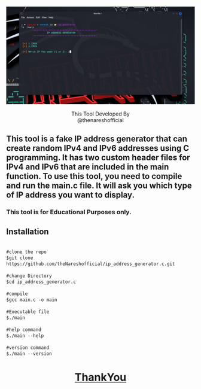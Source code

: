 <p align=center>

<img src='assets/img_1.png'>

<p align='center'>This Tool Developed By <br> <a herf="https://www.instagram.com/the_naresh_offcial/">@thenareshofficial</p>

## This tool is a fake IP address generator that can create random IPv4 and IPv6 addresses using C programming. It has two custom header files for IPv4 and IPv6 that are included in the main function. To use this tool, you need to compile and run the main.c file. It will ask you which type of IP address you want to display.

### This tool is for Educational Purposes only.


## Installation

```console

#clone the repo
$git clone https://github.com/theNareshofficial/ip_address_generator.c.git

#change Directory 
$cd ip_address_generator.c

#compile
$gcc main.c -o main

#Executable file
$./main

#help command
$./main --help

#version command
$./main --version

```


<h1 align='center'><u>ThankYou</u></h1>
